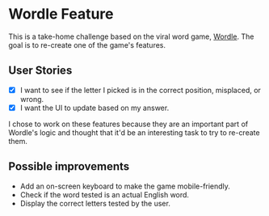 # Wordle Feature
This is a take-home challenge based on the viral word game, [Wordle](https://www.powerlanguage.co.uk/wordle/). The goal is to re-create one of the game's features. 

## User Stories
- [x] I want to see if the letter I picked is in the correct position, misplaced, or wrong.
- [x] I want the UI to update based on my answer.

I chose to work on these features because they are an important part of Wordle's logic and thought that it'd be an interesting task to try to re-create them.

## Possible improvements
- Add an on-screen keyboard to make the game mobile-friendly. 
- Check if the word tested is an actual English word.
- Display the correct letters tested by the user.  


